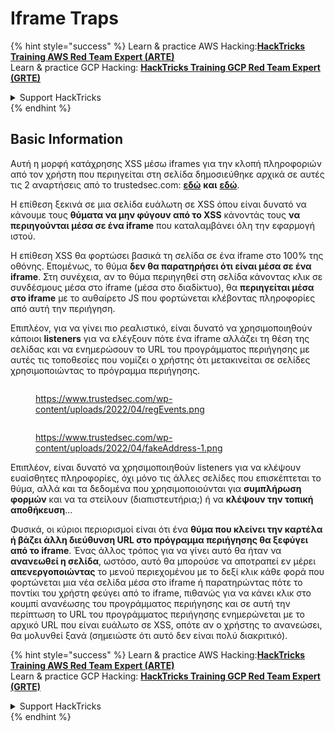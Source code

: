 # Iframe Traps

{% hint style="success" %}
Learn & practice AWS Hacking:<img src="/.gitbook/assets/arte.png" alt="" data-size="line">[**HackTricks Training AWS Red Team Expert (ARTE)**](https://training.hacktricks.xyz/courses/arte)<img src="/.gitbook/assets/arte.png" alt="" data-size="line">\
Learn & practice GCP Hacking: <img src="/.gitbook/assets/grte.png" alt="" data-size="line">[**HackTricks Training GCP Red Team Expert (GRTE)**<img src="/.gitbook/assets/grte.png" alt="" data-size="line">](https://training.hacktricks.xyz/courses/grte)

<details>

<summary>Support HackTricks</summary>

* Check the [**subscription plans**](https://github.com/sponsors/carlospolop)!
* **Join the** 💬 [**Discord group**](https://discord.gg/hRep4RUj7f) or the [**telegram group**](https://t.me/peass) or **follow** us on **Twitter** 🐦 [**@hacktricks\_live**](https://twitter.com/hacktricks\_live)**.**
* **Share hacking tricks by submitting PRs to the** [**HackTricks**](https://github.com/carlospolop/hacktricks) and [**HackTricks Cloud**](https://github.com/carlospolop/hacktricks-cloud) github repos.

</details>
{% endhint %}

## Basic Information

Αυτή η μορφή κατάχρησης XSS μέσω iframes για την κλοπή πληροφοριών από τον χρήστη που περιηγείται στη σελίδα δημοσιεύθηκε αρχικά σε αυτές τις 2 αναρτήσεις από το trustedsec.com: [**εδώ**](https://trustedsec.com/blog/persisting-xss-with-iframe-traps) **και** [**εδώ**](https://trustedsec.com/blog/js-tap-weaponizing-javascript-for-red-teams).

Η επίθεση ξεκινά σε μια σελίδα ευάλωτη σε XSS όπου είναι δυνατό να κάνουμε τους **θύματα να μην φύγουν από το XSS** κάνοντάς τους **να περιηγούνται μέσα σε ένα iframe** που καταλαμβάνει όλη την εφαρμογή ιστού.

Η επίθεση XSS θα φορτώσει βασικά τη σελίδα σε ένα iframe στο 100% της οθόνης. Επομένως, το θύμα **δεν θα παρατηρήσει ότι είναι μέσα σε ένα iframe**. Στη συνέχεια, αν το θύμα περιηγηθεί στη σελίδα κάνοντας κλικ σε συνδέσμους μέσα στο iframe (μέσα στο διαδίκτυο), θα **περιηγείται μέσα στο iframe** με το αυθαίρετο JS που φορτώνεται κλέβοντας πληροφορίες από αυτή την περιήγηση.

Επιπλέον, για να γίνει πιο ρεαλιστικό, είναι δυνατό να χρησιμοποιηθούν κάποιοι **listeners** για να ελέγξουν πότε ένα iframe αλλάζει τη θέση της σελίδας και να ενημερώσουν το URL του προγράμματος περιήγησης με αυτές τις τοποθεσίες που νομίζει ο χρήστης ότι μετακινείται σε σελίδες χρησιμοποιώντας το πρόγραμμα περιήγησης.

<figure><img src="../.gitbook/assets/image (1248).png" alt=""><figcaption><p><a href="https://www.trustedsec.com/wp-content/uploads/2022/04/regEvents.png">https://www.trustedsec.com/wp-content/uploads/2022/04/regEvents.png</a></p></figcaption></figure>

<figure><img src="../.gitbook/assets/image (1249).png" alt=""><figcaption><p><a href="https://www.trustedsec.com/wp-content/uploads/2022/04/fakeAddress-1.png">https://www.trustedsec.com/wp-content/uploads/2022/04/fakeAddress-1.png</a></p></figcaption></figure>

Επιπλέον, είναι δυνατό να χρησιμοποιηθούν listeners για να κλέψουν ευαίσθητες πληροφορίες, όχι μόνο τις άλλες σελίδες που επισκέπτεται το θύμα, αλλά και τα δεδομένα που χρησιμοποιούνται για **συμπλήρωση φορμών** και να τα στείλουν (διαπιστευτήρια;) ή να **κλέψουν την τοπική αποθήκευση**...

Φυσικά, οι κύριοι περιορισμοί είναι ότι ένα **θύμα που κλείνει την καρτέλα ή βάζει άλλη διεύθυνση URL στο πρόγραμμα περιήγησης θα ξεφύγει από το iframe**. Ένας άλλος τρόπος για να γίνει αυτό θα ήταν να **ανανεωθεί η σελίδα**, ωστόσο, αυτό θα μπορούσε να αποτραπεί εν μέρει **απενεργοποιώντας** το μενού περιεχομένου με το δεξί κλικ κάθε φορά που φορτώνεται μια νέα σελίδα μέσα στο iframe ή παρατηρώντας πότε το ποντίκι του χρήστη φεύγει από το iframe, πιθανώς για να κάνει κλικ στο κουμπί ανανέωσης του προγράμματος περιήγησης και σε αυτή την περίπτωση το URL του προγράμματος περιήγησης ενημερώνεται με το αρχικό URL που είναι ευάλωτο σε XSS, οπότε αν ο χρήστης το ανανεώσει, θα μολυνθεί ξανά (σημειώστε ότι αυτό δεν είναι πολύ διακριτικό).

{% hint style="success" %}
Learn & practice AWS Hacking:<img src="/.gitbook/assets/arte.png" alt="" data-size="line">[**HackTricks Training AWS Red Team Expert (ARTE)**](https://training.hacktricks.xyz/courses/arte)<img src="/.gitbook/assets/arte.png" alt="" data-size="line">\
Learn & practice GCP Hacking: <img src="/.gitbook/assets/grte.png" alt="" data-size="line">[**HackTricks Training GCP Red Team Expert (GRTE)**<img src="/.gitbook/assets/grte.png" alt="" data-size="line">](https://training.hacktricks.xyz/courses/grte)

<details>

<summary>Support HackTricks</summary>

* Check the [**subscription plans**](https://github.com/sponsors/carlospolop)!
* **Join the** 💬 [**Discord group**](https://discord.gg/hRep4RUj7f) or the [**telegram group**](https://t.me/peass) or **follow** us on **Twitter** 🐦 [**@hacktricks\_live**](https://twitter.com/hacktricks\_live)**.**
* **Share hacking tricks by submitting PRs to the** [**HackTricks**](https://github.com/carlospolop/hacktricks) and [**HackTricks Cloud**](https://github.com/carlospolop/hacktricks-cloud) github repos.

</details>
{% endhint %}
